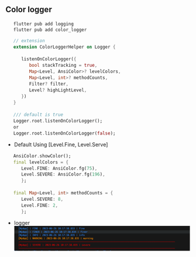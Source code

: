 ## Color logger

```
   flutter pub add logging
   flutter pub add color_logger
```

```dart   
   // extension
   extension ColorLoggerHelper on Logger {
     
      listenOnColorLogger({
         bool stackTracking = true,
         Map<Level, AnsiColor>? levelColors,
         Map<Level, int>? methodCounts,
         Filter? filter,
         Level? highLightLevel,
      })
   }

   /// default is true
   Logger.root.listenOnColorLogger();
   or
   Logger.root.listenOnColorLogger(false);
```

* Default Using [Level.Fine, Level.Serve]
```dart
   AnsiColor.showColor();
   final levelColors = {
      Level.FINE: AnsiColor.fg(75),
      Level.SEVERE: AnsiColor.fg(196),
      };

   final Map<Level, int> methodCounts = {
      Level.SEVERE: 8,
      Level.FINE: 2,
      };
```

* logger
  <img src="https://github.com/jack-fan1991/flutter_color_logger/blob/main/assets/logger.png?raw=true">